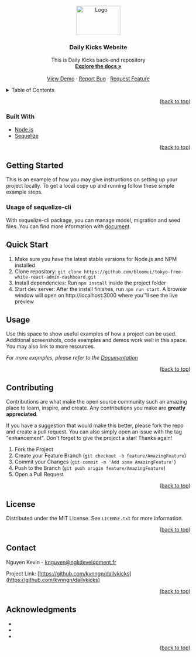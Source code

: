 <div id="top"></div>

<!-- PROJECT LOGO -->
<br />
<div align="center">
  <a href="https://github.com/kvnngn/dailykicks">
    <img src="images/logo.png" alt="Logo" width="120" height="80">
  </a>

<h3 align="center">Daily Kicks Website</h3>

  <p align="center">
    This is Daily Kicks back-end repository
    <br />
    <a href="https://github.com/kvnngn/dailykicks"><strong>Explore the docs »</strong></a>
    <br />
    <br />
    <a href="https://github.com/kvnngn/dailykicks">View Demo</a>
    ·
    <a href="https://github.com/kvnngn/dailykicks/issues">Report Bug</a>
    ·
    <a href="https://github.com/kvnngn/dailykicks/issues">Request Feature</a>
  </p>
</div>

<!-- TABLE OF CONTENTS -->
<details>
  <summary>Table of Contents</summary>
  <ol>
    <li>
      <a href="#about-the-project">About The Project</a>
      <ul>
        <li><a href="#built-with">Built With</a></li>
      </ul>
    </li>
    <li>
      <a href="#getting-started">Getting Started</a>
      <ul>
        <li><a href="#installation">Installation</a></li>
      </ul>
    </li>
    <li><a href="#usage">Usage</a></li>
    <li><a href="#roadmap">Roadmap</a></li>
    <li><a href="#contributing">Contributing</a></li>
    <li><a href="#license">License</a></li>
    <li><a href="#contact">Contact</a></li>
    <li><a href="#acknowledgments">Acknowledgments</a></li>
  </ol>
</details>

<p align="right">(<a href="#top">back to top</a>)</p>

### Built With

* [Node.js](https://nodejs.org/en/)
* [Sequelize](https://sequelize.org/)

<p align="right">(<a href="#top">back to top</a>)</p>


<!-- GETTING STARTED -->
## Getting Started

This is an example of how you may give instructions on setting up your project locally.
To get a local copy up and running follow these simple example steps.

### Usage of sequelize-cli
With sequelize-cli package, you can manage model, migration and seed files.
You can find more information with [document](https://sequelize.org/v5/manual/migrations.html). 

## Quick Start


<ol>
    <li>Make sure you have the latest stable versions for Node.js and NPM installed</li>
    <li>Clone repository: <code>git clone https://github.com/bloomui/tokyo-free-white-react-admin-dashboard.git</code></li>
    <li>Install dependencies: Run <code>npm install</code> inside the project folder</li>
    <li>Start dev server: After the install finishes, run <code>npm run start</code>. A browser window will open on http://localhost:3000 where you''ll see the live preview</li>
</ol>



<!-- USAGE EXAMPLES -->
## Usage

Use this space to show useful examples of how a project can be used. Additional screenshots, code examples and demos work well in this space. You may also link to more resources.

_For more examples, please refer to the [Documentation](https://example.com)_

<p align="right">(<a href="#top">back to top</a>)</p>


<!-- CONTRIBUTING -->
## Contributing

Contributions are what make the open source community such an amazing place to learn, inspire, and create. Any contributions you make are **greatly appreciated**.

If you have a suggestion that would make this better, please fork the repo and create a pull request. You can also simply open an issue with the tag "enhancement".
Don't forget to give the project a star! Thanks again!

1. Fork the Project
2. Create your Feature Branch (`git checkout -b feature/AmazingFeature`)
3. Commit your Changes (`git commit -m 'Add some AmazingFeature'`)
4. Push to the Branch (`git push origin feature/AmazingFeature`)
5. Open a Pull Request

<p align="right">(<a href="#top">back to top</a>)</p>



<!-- LICENSE -->
## License

Distributed under the MIT License. See `LICENSE.txt` for more information.

<p align="right">(<a href="#top">back to top</a>)</p>



<!-- CONTACT -->
## Contact

Nguyen Kevin - knguyen@ngkdevelopment.fr

Project Link: [https://github.com/kvnngn/dailykicks](https://github.com/kvnngn/dailykicks)

<p align="right">(<a href="#top">back to top</a>)</p>



<!-- ACKNOWLEDGMENTS -->
## Acknowledgments

* []()
* []()
* []()

<p align="right">(<a href="#top">back to top</a>)</p>



<!-- MARKDOWN LINKS & IMAGES -->
<!-- https://www.markdownguide.org/basic-syntax/#reference-style-links -->
[contributors-shield]: https://img.shields.io/github/contributors/kvnngn/dailykicks.svg?style=for-the-badge
[contributors-url]: https://github.com/kvnngn/dailykicks/graphs/contributors
[forks-shield]: https://img.shields.io/github/forks/kvnngn/dailykicks.svg?style=for-the-badge
[forks-url]: https://github.com/kvnngn/dailykicks/network/members
[stars-shield]: https://img.shields.io/github/stars/kvnngn/dailykicks.svg?style=for-the-badge
[stars-url]: https://github.com/kvnngn/dailykicks/stargazers
[issues-shield]: https://img.shields.io/github/issues/kvnngn/dailykicks.svg?style=for-the-badge
[issues-url]: https://github.com/kvnngn/dailykicks/issues
[license-shield]: https://img.shields.io/github/license/kvnngn/dailykicks.svg?style=for-the-badge
[license-url]: https://github.com/kvnngn/dailykicks/blob/master/LICENSE.txt
[linkedin-shield]: https://img.shields.io/badge/-LinkedIn-black.svg?style=for-the-badge&logo=linkedin&colorB=555
[linkedin-url]: https://linkedin.com/in/linkedin_username
[product-screenshot]: images/screenshot.png
